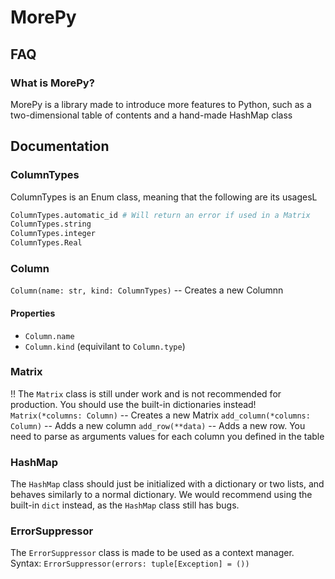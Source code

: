 # MorePy
## FAQ
### What is MorePy?
MorePy is a library made to introduce more features to Python, such as a two-dimensional table of contents and a hand-made HashMap class
## Documentation
### ColumnTypes
ColumnTypes is an Enum class, meaning that the following are its usagesL
```py
ColumnTypes.automatic_id # Will return an error if used in a Matrix
ColumnTypes.string
ColumnTypes.integer
ColumnTypes.Real
```
### Column
`Column(name: str, kind: ColumnTypes)` -- Creates a new Columnn
#### Properties
- `Column.name`
- `Column.kind` (equivilant to `Column.type`)
### Matrix
!!  The `Matrix` class is still under work and is not recommended for production. You should use the built-in dictionaries instead!
`Matrix(*columns: Column)` -- Creates a new Matrix
`add_column(*columns: Column)` -- Adds a new column
`add_row(**data)` -- Adds a new row. You need to parse as arguments values for each column you defined in the table
### HashMap
The `HashMap` class should just be initialized with a dictionary or two lists, and behaves similarly to a normal dictionary. We would recommend using the built-in `dict` instead, as the `HashMap` class still has bugs.
### ErrorSuppressor
The `ErrorSuppressor` class is made to be used as a context manager.
Syntax: `ErrorSuppressor(errors: tuple[Exception] = ())`